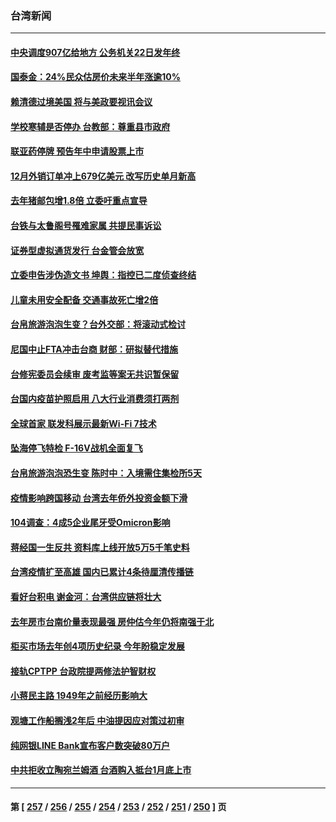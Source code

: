 ### 台湾新闻
---
#### [中央调度907亿给地方 公务机关22日发年终](../../pages/ncid1349361/n13518096.md) 
#### [国泰金：24%民众估房价未来半年涨逾10%](../../pages/ncid1349361/n13518098.md) 
#### [赖清德过境美国 将与美政要视讯会议](../../pages/ncid1349361/n13518102.md) 
#### [学校寒辅是否停办 台教部：尊重县市政府](../../pages/ncid1349361/n13518104.md) 
#### [联亚药停牌 预告年中申请股票上市](../../pages/ncid1349361/n13518106.md) 
#### [12月外销订单冲上679亿美元 改写历史单月新高](../../pages/ncid1349361/n13518109.md) 
#### [去年猪邮包增1.8倍 立委吁重点宣导](../../pages/ncid1349361/n13518112.md) 
#### [台铁与太鲁阁号罹难家属 共提民事诉讼](../../pages/ncid1349361/n13518115.md) 
#### [证券型虚拟通货发行 台金管会放宽](../../pages/ncid1349361/n13518081.md) 
#### [立委申告涉伪造文书 坤舆：指控已二度侦查终结](../../pages/ncid1349361/n13518183.md) 
#### [儿童未用安全配备 交通事故死亡增2倍](../../pages/ncid1349361/n13518125.md) 
#### [台帛旅游泡泡生变？台外交部：将滚动式检讨](../../pages/ncid1349361/n13518079.md) 
#### [尼国中止FTA冲击台商 财部：研拟替代措施](../../pages/ncid1349361/n13517970.md) 
#### [台修宪委员会续审 废考监等案无共识暂保留](../../pages/ncid1349361/n13517973.md) 
#### [台国内疫苗护照启用  八大行业消费须打两剂](../../pages/ncid1349361/n13517980.md) 
#### [全球首家 联发科展示最新Wi-Fi 7技术](../../pages/ncid1349361/n13517936.md) 
#### [坠海停飞特检 F-16V战机全面复飞](../../pages/ncid1349361/n13517826.md) 
#### [台帛旅游泡泡恐生变 陈时中：入境需住集检所5天](../../pages/ncid1349361/n13518119.md) 
#### [疫情影响跨国移动 台湾去年侨外投资金额下滑](../../pages/ncid1349361/n13518122.md) 
#### [104调查：4成5企业尾牙受Omicron影响](../../pages/ncid1349361/n13518117.md) 
#### [蒋经国一生反共 资料库上线开放5万5千笔史料](../../pages/ncid1349361/n13517699.md) 
#### [台湾疫情扩至高雄 国内已累计4条待厘清传播链](../../pages/ncid1349361/n13517462.md) 
#### [看好台积电 谢金河：台湾供应链将壮大](../../pages/ncid1349361/n13516305.md) 
#### [去年房市台南价量表现最强 房仲估今年仍将南强于北](../../pages/ncid1349361/n13515735.md) 
#### [柜买市场去年创4项历史纪录 今年盼稳定发展](../../pages/ncid1349361/n13515932.md) 
#### [接轨CPTPP 台政院提两修法护智财权](../../pages/ncid1349361/n13515925.md) 
#### [小蒋民主路 1949年之前经历影响大](../../pages/ncid1349361/n13515727.md) 
#### [观塘工作船搁浅2年后 中油提因应对策过初审](../../pages/ncid1349361/n13515724.md) 
#### [纯网银LINE Bank宣布客户数突破80万户](../../pages/ncid1349361/n13515732.md) 
#### [中共拒收立陶宛兰姆酒 台酒购入抵台1月底上市](../../pages/ncid1349361/n13515721.md) 

---
#### 第 [ [257](./257.md) / [256](./256.md) / [255](./255.md) / [254](./254.md) / [253](./253.md) / [252](./252.md) / [251](./251.md) / [250](./250.md) ] 页
